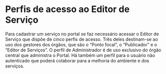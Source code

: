 # Perfis de acesso ao Editor de Serviço

Para cadastrar um serviço no portal se faz necessário acessar o Editor de Serviço que dispõe de cinco perfis de acesso. Três deles destinam-se ao uso dos gestores dos órgãos, que são o “Ponto focal”, o “Publicador” e o “Editor de Serviços”. O perfil de Administrador é de uso exclusivo do órgão central que administra o Portal. Há também um perfil para o usuário não autenticado que poderá colaborar para a melhoria do ambiente e dos serviços.